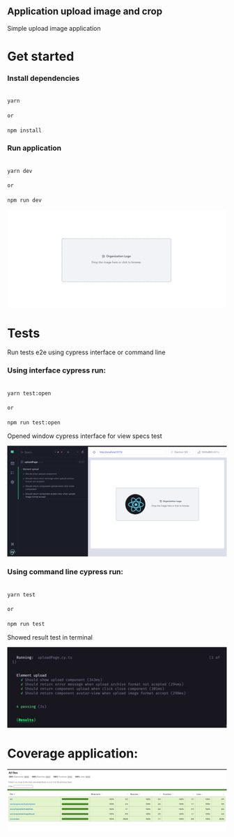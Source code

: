 ## Application upload image and crop

Simple upload image application

# Get started

### Install dependencies

```bash

yarn

or

npm install

```

### Run application

```bash

yarn dev

or

npm run dev

```

![Screen upload image](./public/application.png)

# Tests

Run tests e2e using cypress interface or command line

### Using interface cypress run:

```bash

yarn test:open

or

npm run test:open

```

Opened window cypress interface for view specs test

![Screen upload image](./public/cypress.png)

### Using command line cypress run:

```bash

yarn test

or

npm run test

```

Showed result test in terminal

![Screen upload image](./public/command-line.png)

# Coverage application:

![Screen upload image](./public/coverage.png)
